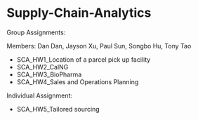 # Supply-Chain-Analytics

Group Assignments:

Members: Dan Dan, Jayson Xu, Paul Sun, Songbo Hu, Tony Tao
- SCA_HW1_Location of a parcel pick up facility
- SCA_HW2_CalNG
- SCA_HW3_BioPharma
- SCA_HW4_Sales and Operations Planning

Individual Assignment:
- SCA_HW5_Tailored sourcing
